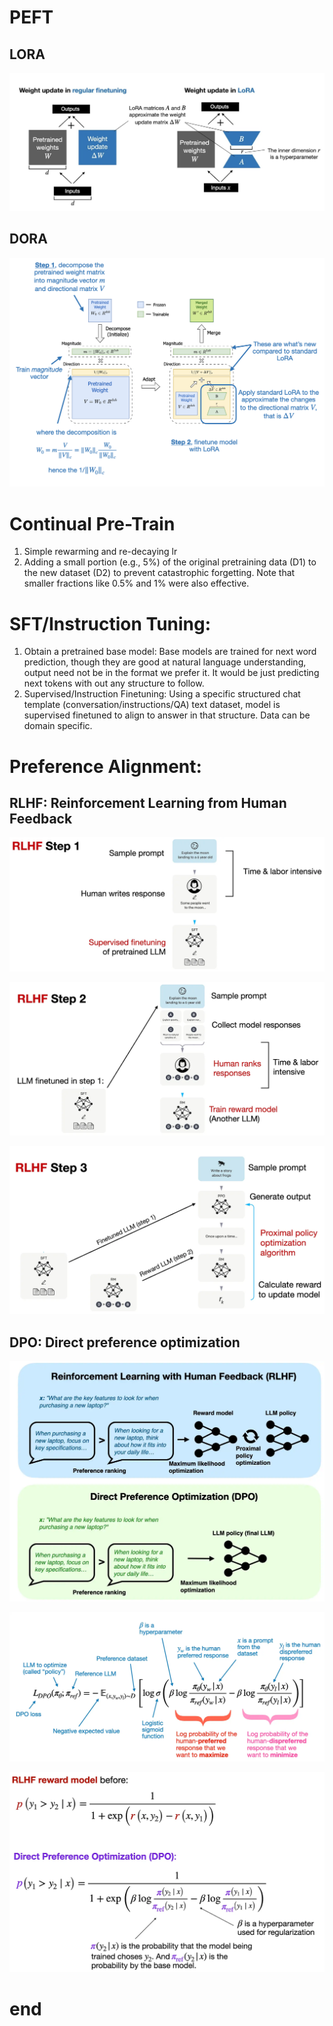 
# PEFT

## LORA

![](attachments/Pasted%20image%2020250131085440.png)

## DORA

![](attachments/Pasted%20image%2020250131085638.png)



# Continual Pre-Train

1. Simple rewarming and re-decaying lr
2. Adding a small portion (e.g., 5%) of the original pretraining data (D1) to the new dataset (D2) to prevent catastrophic forgetting. Note that smaller fractions like 0.5% and 1% were also effective.


# SFT/Instruction Tuning:

1. Obtain a pretrained base model:
	Base models are trained for next word prediction, though they are good at natural language understanding, output need not be in the format we prefer it. It would be just predicting next tokens with out any structure to follow.
2. Supervised/Instruction Finetuning:
	Using a specific structured chat template (conversation/instructions/QA) text dataset, model is supervised finetuned to align to answer in that structure. Data can be domain specific.

# Preference Alignment:

## RLHF: Reinforcement Learning from Human Feedback

![](attachments/Pasted%20image%2020250131092813.png)

![](attachments/Pasted%20image%2020250131092822.png)

![](attachments/Pasted%20image%2020250131093144.png)


## DPO: Direct preference optimization

![](attachments/Pasted%20image%2020250131094907.png)

![](attachments/Pasted%20image%2020250131094918.png)

![](attachments/Pasted%20image%2020250131094934.png)








# end



















































